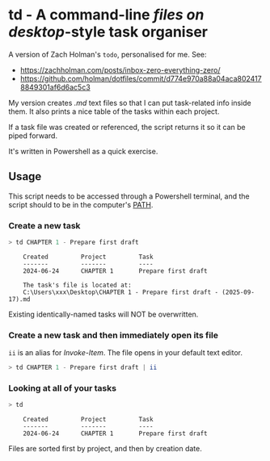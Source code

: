 # td - A command-line *files on desktop*-style task organiser

A version of Zach Holman's `todo`, personalised for me. See:

- <https://zachholman.com/posts/inbox-zero-everything-zero/>
- <https://github.com/holman/dotfiles/commit/d774e970a88a04aca8024178849301af6d6ac5c3>

My version creates _.md_ text files so that I can put task-related info inside 
them. It also prints a nice table of the tasks within each project.

If a task file was created or referenced, the script returns it so it can be piped forward.

It's written in Powershell as a quick exercise.


## Usage

This script needs to be accessed through a Powershell terminal, and the script should 
to be in the computer's [PATH](https://www.howtogeek.com/118594/how-to-edit-your-system-path-for-easy-command-line-access/). 

### Create a new task

```powershell
> td CHAPTER 1 - Prepare first draft
```

```
    Created         Project         Task
    -------         -------         ----
    2024-06-24      CHAPTER 1       Prepare first draft

    The task's file is located at:
    C:\Users\xxx\Desktop\CHAPTER 1 - Prepare first draft - (2025-09-17).md
```

Existing identically-named tasks will NOT be overwritten.

### Create a new task and then immediately open its file

`ii` is an alias for *Invoke-Item*. The file opens in your default text editor.

``` powershell
> td CHAPTER 1 - Prepare first draft | ii
```

### Looking at all of your tasks

```powershell
> td
```

```
    Created         Project         Task
    -------         -------         ----
    2024-06-24      CHAPTER 1       Prepare first draft
```

Files are sorted first by project, and then by creation date.
